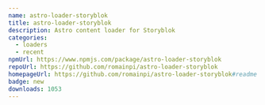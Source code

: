 ```yaml
---
name: astro-loader-storyblok
title: astro-loader-storyblok
description: Astro content loader for Storyblok
categories:
  - loaders
  - recent
npmUrl: https://www.npmjs.com/package/astro-loader-storyblok
repoUrl: https://github.com/romainpi/astro-loader-storyblok
homepageUrl: https://github.com/romainpi/astro-loader-storyblok#readme
badge: new
downloads: 1053
---
```


